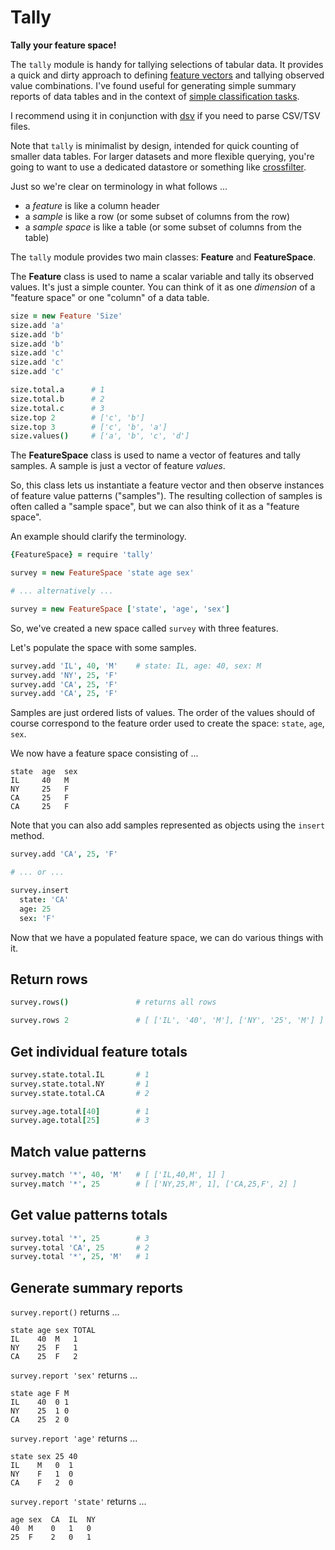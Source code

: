 Tally
=====

**Tally your feature space!**

The `tally` module is handy for tallying selections of tabular data.  It provides a quick and dirty approach to defining [feature vectors](http://en.wikipedia.org/wiki/Statistical_classification#Feature_vectors) and tallying observed value combinations. I've found useful for generating simple summary reports of data tables and in the context of [simple classification tasks](http://nltk.org/book/ch06.html).

I recommend using it in conjunction with [dsv](https://github.com/mbostock/dsv)
if you need to parse CSV/TSV files. 
  
Note that `tally` is minimalist by design, intended for quick counting of
smaller data tables.  For larger datasets and more flexible querying, you're going to want to use a dedicated datastore or something like [crossfilter](https://github.com/square/crossfilter).

Just so we're clear on terminology in what follows ...

* a *feature* is like a column header
* a *sample* is like a row (or some subset of columns from the row)
* a *sample space* is like a table (or some subset of columns from the table)


The `tally` module provides two main classes: **Feature** and **FeatureSpace**.

The **Feature** class is used to name a scalar variable and tally its observed values.  It's just a simple counter.  You can think of it as one *dimension* of a
"feature space" or one "column" of a data table.

```coffeescript
size = new Feature 'Size'
size.add 'a'
size.add 'b'
size.add 'b'
size.add 'c'
size.add 'c'
size.add 'c'

size.total.a      # 1
size.total.b      # 2
size.total.c      # 3
size.top 2        # ['c', 'b']
size.top 3        # ['c', 'b', 'a']
size.values()     # ['a', 'b', 'c', 'd']
```

The **FeatureSpace** class is used to name a vector of features and tally samples.  A sample is just a vector of feature *values*.

So, this class lets us instantiate a feature vector and then observe instances of feature value patterns ("samples").  The resulting collection of samples is often called a "sample space",  but we can also think of it as a "feature space".  

An example should clarify the terminology.

```coffeescript
{FeatureSpace} = require 'tally'

survey = new FeatureSpace 'state age sex'

# ... alternatively ...

survey = new FeatureSpace ['state', 'age', 'sex']
```

So, we've created a new space called `survey` with three features.

Let's populate the space with some samples.

```coffeescript
survey.add 'IL', 40, 'M'    # state: IL, age: 40, sex: M
survey.add 'NY', 25, 'F'
survey.add 'CA', 25, 'F'
survey.add 'CA', 25, 'F'
```

Samples are just ordered lists of values. The order of the values should of course correspond to the feature order used to create the space: `state`, `age`, `sex`.

We now have a feature space consisting of ...

```
state  age  sex
IL     40   M
NY     25   F
CA     25   F
CA     25   F
```

Note that you can also add samples represented as objects using the `insert` method.

```coffeescript
survey.add 'CA', 25, 'F'

# ... or ...

survey.insert 
  state: 'CA'
  age: 25
  sex: 'F'
```

Now that we have a populated feature space, we can do various things with it.

## Return rows
    
```coffeescript
survey.rows()               # returns all rows

survey.rows 2               # [ ['IL', '40', 'M'], ['NY', '25', 'M'] ]
```

## Get individual feature totals

```coffeescript
survey.state.total.IL       # 1
survey.state.total.NY       # 1
survey.state.total.CA       # 2

survey.age.total[40]        # 1
survey.age.total[25]        # 3
```

## Match value patterns

```coffeescript
survey.match '*', 40, 'M'   # [ ['IL,40,M', 1] ]
survey.match '*', 25        # [ ['NY,25,M', 1], ['CA,25,F', 2] ]
```

## Get value patterns totals

```coffeescript
survey.total '*', 25        # 3
survey.total 'CA', 25       # 2
survey.total '*', 25, 'M'   # 1
```

## Generate summary reports

`survey.report()` returns ...

```
state age sex TOTAL
IL    40  M   1
NY    25  F   1
CA    25  F   2
```

`survey.report 'sex'` returns ...

```
state age F M
IL    40  0 1
NY    25  1 0
CA    25  2 0
```

`survey.report 'age'` returns ...

```
state sex 25 40
IL    M   0  1
NY    F   1  0
CA    F   2  0
```

`survey.report 'state'` returns ...

```
age sex  CA  IL  NY
40  M    0   1   0
25  F    2   0   1
```
